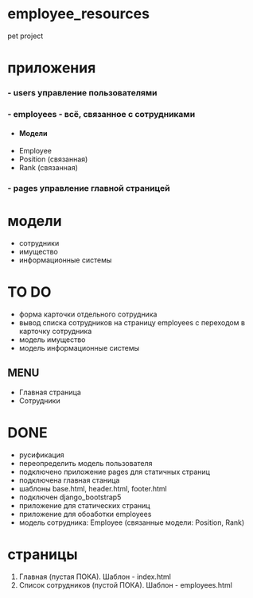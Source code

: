 # employee_resources
pet project

# приложения
### - users управление пользователями
### - employees - всё, связанное с сотрудниками
- #### Модели
- Employee
- Position (связанная)
- Rank (связанная)
### - pages управление главной страницей

# модели
- сотрудники
- имущество
- информационные системы

# TO DO
- форма карточки отдельного сотрудника
- вывод списка сотрудников на страницу employees с переходом в карточку сотрудника
- модель имущество
- модель информационные системы

## MENU
- Главная страница
- Сотрудники

# DONE
* русификация
* переопределить модель пользователя
* подключено приложение pages для статичных страниц
* подключена главная станица
* шаблоны base.html, header.html, footer.html
* подключен django_bootstrap5
* приложение для статических страниц
* приложение для обоаботки employees
* модель сотрудника: Employee (связанные модели: Position, Rank)

# страницы
1. Главная (пустая ПОКА). Шаблон - index.html
2. Список сотрудников (пустой ПОКА). Шаблон - employees.html
